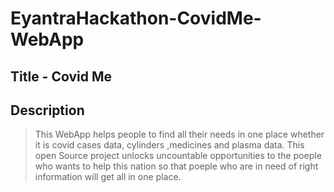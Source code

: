 # EyantraHackathon-CovidMe-WebApp

## Title - Covid Me

## Description

> This WebApp helps people to find all their needs in one place whether it is covid cases data, cylinders ,medicines and plasma data. This open Source project unlocks uncountable opportunities to the poeple who wants to help this nation so that poeple who are in need of right information will get all in one place.
